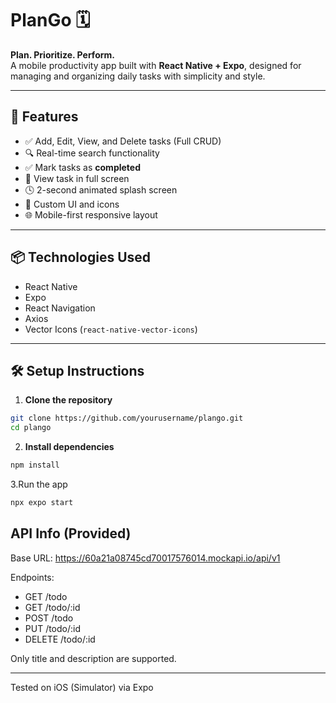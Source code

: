 # PlanGo 🗓️  
**Plan. Prioritize. Perform.**  
A mobile productivity app built with **React Native + Expo**, designed for managing and organizing daily tasks with simplicity and style.

---

## 🚀 Features

- ✅ Add, Edit, View, and Delete tasks (Full CRUD)
- 🔍 Real-time search functionality
- ✅ Mark tasks as **completed**
- 📄 View task in full screen
- 🕓 2-second animated splash screen
- 🎨 Custom UI and icons
- 🌐 Mobile-first responsive layout

---

## 📦 Technologies Used

- React Native
- Expo
- React Navigation
- Axios
- Vector Icons (`react-native-vector-icons`)

---

## 🛠️ Setup Instructions

1. **Clone the repository**

```bash
git clone https://github.com/yourusername/plango.git
cd plango

```
2. **Install dependencies**

```bash
npm install
```

3.Run the app

```bash
npx expo start
```

## API Info (Provided)
Base URL:
https://60a21a08745cd70017576014.mockapi.io/api/v1

Endpoints:
-  GET /todo
-  GET /todo/:id
-  POST /todo
-  PUT /todo/:id
-  DELETE /todo/:id

Only title and description are supported. 

---


Tested on iOS (Simulator) via Expo

